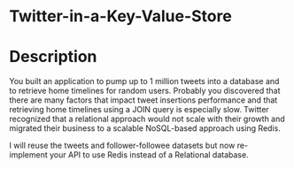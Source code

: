 # Twitter-in-a-Key-Value-Store

# Description
You built an application to pump up to 1 million tweets into a database and to retrieve home timelines for random users. 
Probably you discovered that there are many factors that impact tweet insertions performance and that retrieving home timelines using
a JOIN query is especially slow. Twitter recognized that a relational approach would not scale with their growth and migrated their business
to a scalable NoSQL-based approach using Redis.

I will reuse the tweets and follower-followee datasets but now re- implement your API to use Redis instead of a Relational database.


